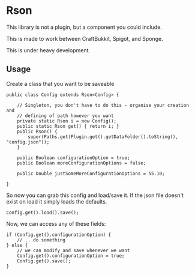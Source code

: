 # Rson
This library is not a plugin, but a component you could include.

This is made to work between CraftBukkit, Spigot, and Sponge.

This is under heavy development.

## Usage
Create a class that you want to be saveable 

```
public class Config extends Rson<Config> {

	// Singleton, you don't have to do this - organise your creation and 
	// defining of path however you want 
	private static Rson i = new Config();
	public static Rson get() { return i; }
	public Rson() {
		super(Paths.get(Plugin.get().getDataFolder().toString(), "config.json"));
	}
	
	public Boolean configurationOption = true;
	public Boolean moreConfigurationOptions = false;
	
	public Double justSomeMoreConfigurationOptions = 55.10;
	
}
```

So now you can grab this config and load/save it. If the json file doesn't exist on load it simply loads the defaults.

```Config.get().load().save();```

Now, we can access any of these fields:

```
if (Config.get().configurationOption) {
	// .. do something
} else {
	// we can modify and save whenever we want
	Config.get().configurationOption = true;
	Config.get().save();
}
```